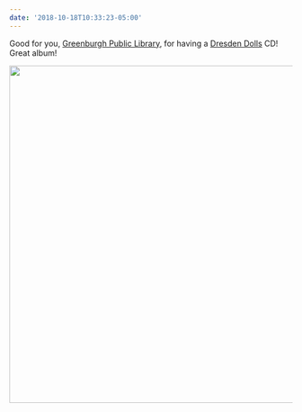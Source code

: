 ```yaml
---
date: '2018-10-18T10:33:23-05:00'
---
```

Good for you, [Greenburgh Public Library](https://www.greenburghlibrary.org/), for having a [Dresden Dolls](http://dresdendolls.com/) CD! Great album!

<img src="uploads/2018/ce566bcd19.jpg" width="600" height="600" />
